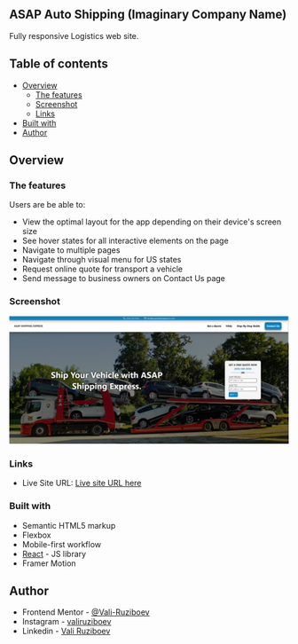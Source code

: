 ## ASAP Auto Shipping (Imaginary Company Name)

Fully responsive Logistics web site.

## Table of contents
- [Overview](#overview)
  - [The features](#the-features)
  - [Screenshot](#screenshot)
  - [Links](#links)
- [Built with](#built-with)
- [Author](#author)

## Overview

### The features

Users are be able to:

- View the optimal layout for the app depending on their device's screen size
- See hover states for all interactive elements on the page
- Navigate to multiple pages
- Navigate through visual menu for US states
- Request online quote for transport a vehicle
- Send message to business owners on Contact Us page


### Screenshot

![](./screenshot.png)

### Links

- Live Site URL: [Live site URL here](https://asap-shipping-express.netlify.app/)

### Built with

- Semantic HTML5 markup
- Flexbox
- Mobile-first workflow
- [React](https://reactjs.org/) - JS library
- Framer Motion

## Author

- Frontend Mentor - [@Vali-Ruziboev](https://www.frontendmentor.io/profile/Vali-Ruziboev)
- Instagram - [valiruziboev](https://www.instagram.com/vali_ruziboev/)
- Linkedin - [Vali Ruziboev](https://www.linkedin.com/in/vali-ruziboev/)
